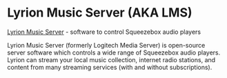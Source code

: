 # Lyrion Music Server (AKA LMS)

[Lyrion Music Server](https://lyrion.org/) - software to control
Squeezebox audio players

Lyrion Music Server (formerly Logitech Media Server) is open-source
server software which controls a wide range of Squeezebox audio
players. Lyrion can stream your local music collection, internet radio
stations, and content from many streaming services (with and without
subscriptions).
